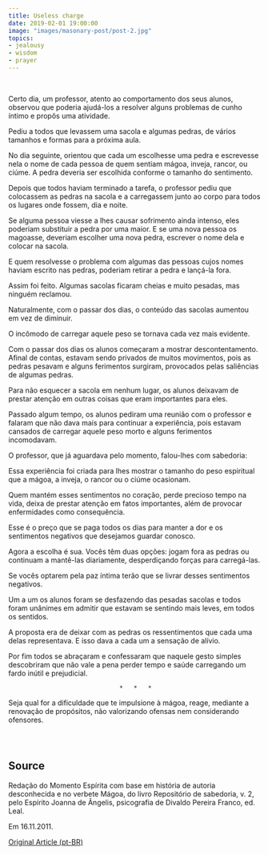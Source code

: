 ```yaml
---
title: Useless charge
date: 2019-02-01 19:00:00
image: "images/masonary-post/post-2.jpg"
topics: 
- jealousy
- wisdom
- prayer
---
```

 

Certo dia, um professor, atento ao comportamento dos seus alunos, observou que
poderia ajudá-los a resolver alguns problemas de cunho íntimo e propôs uma
atividade.

Pediu a todos que levassem uma sacola e algumas pedras, de vários tamanhos e
formas para a próxima aula.

No dia seguinte, orientou que cada um escolhesse uma pedra e escrevesse nela o
nome de cada pessoa de quem sentiam mágoa, inveja, rancor, ou ciúme. A pedra
deveria ser escolhida conforme o tamanho do sentimento.

Depois que todos haviam terminado a tarefa, o professor pediu que colocassem as
pedras na sacola e a carregassem junto ao corpo para todos os lugares onde
fossem, dia e noite.

Se alguma pessoa viesse a lhes causar sofrimento ainda intenso, eles poderiam
substituir a pedra por uma maior. E se uma nova pessoa os magoasse, deveriam
escolher uma nova pedra, escrever o nome dela e colocar na sacola.

E quem resolvesse o problema com algumas das pessoas cujos nomes haviam escrito
nas pedras, poderiam retirar a pedra e lançá-la fora.

Assim foi feito. Algumas sacolas ficaram cheias e muito pesadas, mas ninguém
reclamou.

Naturalmente, com o passar dos dias, o conteúdo das sacolas aumentou em vez de
diminuir.

O incômodo de carregar aquele peso se tornava cada vez mais evidente.

Com o passar dos dias os alunos começaram a mostrar descontentamento. Afinal de
contas, estavam sendo privados de muitos movimentos, pois as pedras pesavam e
alguns ferimentos surgiram, provocados pelas saliências de algumas pedras.

Para não esquecer a sacola em nenhum lugar, os alunos deixavam de prestar
atenção em outras coisas que eram importantes para eles.

Passado algum tempo, os alunos pediram uma reunião com o professor e falaram
que não dava mais para continuar a experiência, pois estavam cansados de
carregar aquele peso morto e alguns ferimentos incomodavam.

O professor, que já aguardava pelo momento, falou-lhes com sabedoria:

Essa experiência foi criada para lhes mostrar o tamanho do peso espiritual que
a mágoa, a inveja, o rancor ou o ciúme ocasionam.

Quem mantém esses sentimentos no coração, perde precioso tempo na vida, deixa
de prestar atenção em fatos importantes, além de provocar enfermidades como
consequência.

Esse é o preço que se paga todos os dias para manter a dor e os sentimentos
negativos que desejamos guardar conosco.

Agora a escolha é sua. Vocês têm duas opções: jogam fora as pedras ou continuam
a mantê-las diariamente, desperdiçando forças para carregá-las.

Se vocês optarem pela paz íntima terão que se livrar desses sentimentos
negativos.

Um a um os alunos foram se desfazendo das pesadas sacolas e todos foram
unânimes em admitir que estavam se sentindo mais leves, em todos os sentidos.

A proposta era de deixar com as pedras os ressentimentos que cada uma delas
representava. E isso dava a cada um a sensação de alívio.

Por fim todos se abraçaram e confessaram que naquele gesto simples descobriram
que não vale a pena perder tempo e saúde carregando um fardo inútil e
prejudicial.

                                   *   *   *

Seja qual for a dificuldade que te impulsione à mágoa, reage, mediante a
renovação de propósitos, não valorizando ofensas nem considerando ofensores.

                                                                               


## Source
Redação do Momento Espírita com base em história de autoria desconhecida e no
verbete Mágoa, do livro Repositório de sabedoria, v. 2, pelo Espírito Joanna de
Ângelis, psicografia de Divaldo Pereira Franco, ed. Leal.

Em 16.11.2011.


[Original Article (pt-BR)](http://momento.com.br/pt/ler_texto.php?id=769)
